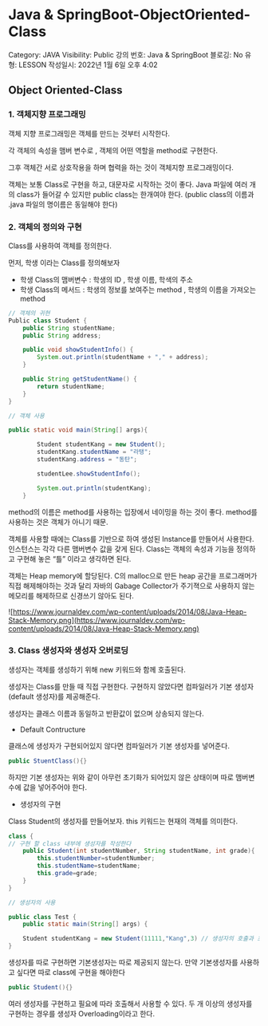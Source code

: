 # Java & SpringBoot-ObjectOriented-Class

Category: JAVA
Visibility: Public
강의 번호: Java & SpringBoot
블로깅: No
유형: LESSON
작성일시: 2022년 1월 6일 오후 4:02

## Object Oriented-Class

### 1. 객체지향 프로그래밍

객체 지향 프로그래밍은  객체를 만드는 것부터 시작한다.

각 객체의 속성을 맴버 변수로 ,  객체의 어떤 역할을 method로 구현한다.

그후 객체간 서로 상호작용을 하며 협력을 하는 것이 객체지향 프로그래밍이다.

객체는  보통 Class로 구현을 하고, 대문자로 시작하는 것이 좋다. Java 파일에 여러 개의 class가 들어갈 수 있지만 public class는 한개여야 한다. (public class의 이름과 .java 파일의 명이름은 동일해야 한다)

### 2. 객체의 정의와 구현

Class를 사용하여 객체를 정의한다.

먼저, 학생 이라는 Class를 정의해보자 

- 학생 Class의 맴버변수 :  학생의 ID , 학생 이름, 학색의 주소
- 학생 Class의 메서드 : 학생의 정보를 보여주는 method , 학생의 이름을 가져오는 method

```java
// 객체의 귀현
Public class Student {
	public String studentName;
	public String address;

	public void showStudentInfo() {
		System.out.println(studentName + "," + address);
	}

	public String getStudentName() {
		return studentName;
	}
}

// 객체 사용

public static void main(String[] args){

		Student studentKang = new Student();
		studentKang.studentName = "라탱";
		studentKang.address = "동탄";

		studentLee.showStudentInfo();

		System.out.println(studentKang);
	}

```

method의 이름은 method를 사용하는 입장에서 네이밍을 하는 것이 좋다. method를 사용하는 것은 객체가 아니기 때문. 

객체를 사용할 때에는 Class를 기반으로 하여 생성된 Instance를 만들어서 사용한다. 인스턴스는 각각 다른 맴버변수 값을 갖게 된다. Class는 객체의 속성과 기능을 정의하고 구현해 놓은 “틀” 이라고 생각하면 된다.

객체는 Heap memory에 할당된다. C의 malloc으로 만든 heap 공간을 프로그래머가 직접 해제해야하는 것과 달리 자바의 Gabage Collector가 주기젹으로  사용하지 않는 메모리를 해제하므로 신경쓰기 않아도 된다.

![https://www.journaldev.com/wp-content/uploads/2014/08/Java-Heap-Stack-Memory.png](https://www.journaldev.com/wp-content/uploads/2014/08/Java-Heap-Stack-Memory.png)

### 3. Class 생성자와 생성자 오버로딩

생성자는 객체를 생성하기 위해 new 키워드와 함께 호출된다.

생성자는 Class를 만들 때 직접 구현한다. 구현하지 않았다면 컴파일러가 기본 생성자(default 생성자)를 제공해준다.

생성자는 클래스 이름과 동일하고 반환값이 없으며 상송되지 않는다.

- Default Contructure

클래스에 생성자가 구현되어있지 않다면 컴파일러가 기본 생성자를 넣어준다.

```java
public StuentClass(){} 
```

하지만 기본 생성자는 위와 같이 아무런 초기화가 되어있지 않은 상태이며 따로 맴버변수에 값을 넣어주어야 한다.

- 생성자의 구현

Class Student의 생성자를 만들어보자. this 키워드는 현재의 객체를 의미한다. 

```java
class {
// 구현 할 class 내부에 생성자를 작성한다
	public Student(int studentNumber, String studentName, int grade){
		this.studentNumber=studentNumber;
		this.studentName=studentName;
		this.grade=grade;
	}
}

// 생성자의 사용

public class Test {
	public static main(String[] args) {

	Student studentKang = new Student(11111,"Kang",3) // 생성자의 호출과 초기화
}
```

생성자를 따로 구현하면 기본생성자는 따로 제공되지 않는다. 만약 기본생성자를 사용하고 싶다면 따로 class에 구현을 해야한다

```java
public Student(){}
```

여러 생성자를 구현하고 필요에 따라 호출해서 사용할 수 있다. 두 개 이상의 생성자를 구현하는 경우를  생성자 Overloading이라고 한다.